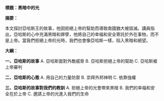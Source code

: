 **標題：黑暗中的光**

**摘要：**

本文探討亞哈斯王的故事，他因拒絕上帝的幫助而導致南國猶大被毀滅。講員指出，亞哈斯的心中充滿黑暗和罪孽，他將自己的幸福和安全寄託於外在事物，而不是上帝。當我們拒絕上帝的光時，我們也會像亞哈斯一樣，陷入黑暗和絕望。

**大綱：**

**一、亞哈斯的故事**
    A. 亞哈斯面對外敵威脅
    B. 亞哈斯拒絕上帝的幫助
    C. 亞哈斯被上帝審判

**二、亞哈斯的心態**
    A. 用自己的力量防禦
    B. 崇拜外邦神明
    C. 依靠強權

**三、亞哈斯的故事對我們的教訓**
    A. 拒絕上帝的光會帶來黑暗
    B. 我們的幸福和安全在於上帝
    C. 邀請上帝的光進入我們的生命